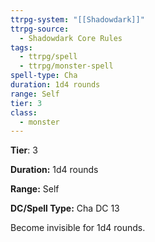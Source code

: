 ```yaml
---
ttrpg-system: "[[Shadowdark]]"
ttrpg-source:
  - Shadowdark Core Rules
tags:
  - ttrpg/spell
  - ttrpg/monster-spell
spell-type: Cha
duration: 1d4 rounds
range: Self
tier: 3
class:
  - monster
---
```

**Tier**: 3

**Duration:** 1d4 rounds

**Range:** Self

**DC/Spell Type:** Cha DC 13

Become invisible for 1d4 rounds. 
